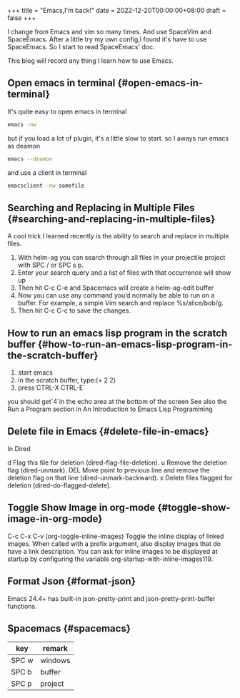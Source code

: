 +++
title = "Emacs,I'm back!"
date = 2022-12-20T00:00:00+08:00
draft = false
+++

I change from Emacs and vim so many times.
And use SpaceVim and SpaceEmacs.
After a little try my own config,I found it's have to use SpaceEmacs.
So I start to read SpaceEmacs' doc.

This blog will record any thing I learn how to use Emacs.


## Open emacs in terminal {#open-emacs-in-terminal}

It's quite easy to open emacs in terminal

```bash
emacs -nw
```

but if you load a lot of plugin, it's a little slow to start.
so I aways run emacs as deamon

```bash
emacs --deamon
```

and use a client in terminal

```bash
emacsclient -nw somefile
```


## Searching and Replacing in Multiple Files {#searching-and-replacing-in-multiple-files}

A cool trick I learned recently is the ability to search and replace in multiple files.

1.  With helm-ag you can search through all files in your projectile project with SPC / or SPC s p.
2.  Enter your search query and a list of files with that occurrence will show up
3.  Then hit C-c C-e and Spacemacs will create a helm-ag-edit buffer
4.  Now you can use any command you’d normally be able to run on a buffer. For example, a simple Vim search and replace %s/alice/bob/g.
5.  Then hit C-c C-c to save the changes.


## How to run an emacs lisp program in the **scratch** buffer {#how-to-run-an-emacs-lisp-program-in-the-scratch-buffer}

1.  start emacs
2.  in the scratch buffer, type:(+ 2 2)
3.  press\`CTRL-X CTRL-E\`

you should get\`4\`in the echo area at the bottom of the screen
See also the Run a Program section in An Introduction to Emacs Lisp Programming


## Delete file in Emacs {#delete-file-in-emacs}

In Dired

d
Flag this file for deletion (dired-flag-file-deletion).
u
Remove the deletion flag (dired-unmark).
DEL
Move point to previous line and remove the deletion flag on that line (dired-unmark-backward).
x
Delete files flagged for deletion (dired-do-flagged-delete).


## Toggle Show Image in org-mode {#toggle-show-image-in-org-mode}

C-c C-x C-v (org-toggle-inline-images)
Toggle the inline display of linked images. When called with a prefix argument, also display images that do have a link description. You can ask for inline images to be displayed at startup by configuring the variable org-startup-with-inline-images119.


## Format Json {#format-json}

Emacs 24.4+ has built-in json-pretty-print and json-pretty-print-buffer functions.


## Spacemacs {#spacemacs}

| key   | remark  |
|-------|---------|
| SPC w | windows |
| SPC b | buffer  |
| SPC p | project |
